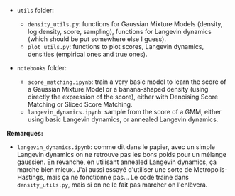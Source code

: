 - `utils` folder:
    - `density_utils.py`: functions for Gaussian Mixture Models (density, log density, score, sampling), functions for Langevin dynamics (which should be put somewhere else I guess).
    - `plot_utils.py`: functions to plot scores, Langevin dynamics, densities (empirical ones and true ones).

- `notebooks` folder:
    - `score_matching.ipynb`: train a very basic model to learn the score of a Gaussian Mixture Model or a banana-shaped density (using directly the expression of the score), either with Denoising Score Matching or Sliced Score Matching.
    - `langevin_dynamics.ipynb`: sample from the score of a GMM, either using basic Langevin dynamics, or annealed Langevin dynamics.

**Remarques:**
- `langevin_dynamics.ipynb`: comme dit dans le papier, avec un simple Langevin dynamics on ne retrouve pas les bons poids pour un mélange gaussien. En revanche, en utilisant annealed Langevin dynamics, ça marche bien mieux. J'ai aussi essayé d'utiliser une sorte de Metropolis-Hastings, mais ça ne fonctionne pas... Le code traîne dans `density_utils.py`, mais si on ne le fait pas marcher on l'enlèvera.

